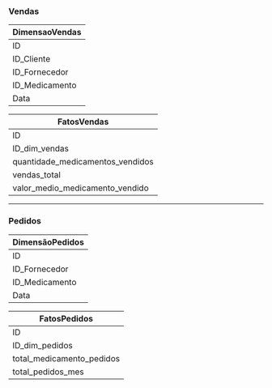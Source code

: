 ### Vendas 

| DimensaoVendas |
| --- |
| ID |
| ID_Cliente |
| ID_Fornecedor |
| ID_Medicamento |
| Data |

| FatosVendas |
| --- |
| ID |
| ID_dim_vendas |
| quantidade_medicamentos_vendidos |
| vendas_total |
| valor_medio_medicamento_vendido |

---

### Pedidos

| DimensãoPedidos |
| --- |
| ID |
| ID_Fornecedor |
| ID_Medicamento |
| Data |

| FatosPedidos |
| --- |
| ID |
| ID_dim_pedidos |
| total_medicamento_pedidos |
| total_pedidos_mes |
